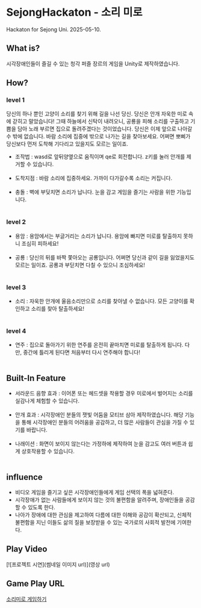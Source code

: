 # SejongHackaton - 소리 미로
Hackaton for Sejong Uni. 2025-05-10.

## What is?
 시각장애인들이 즐길 수 있는 청각 퍼즐 장르의 게임을 Unity로 제작하였습니다.

## How?
### level 1
당신의 하나 뿐인 고양이 소리를 찾기 위해 길을 나선 당신.
당신은 안개 자욱한 미로 속에 갇히고 말았습니다!
그때 하늘에서 신탁이 내려오니, 공룡을 피해 소리를 구출하고 기쁨을 담아 노래 부르면 집으로 돌려주겠다는 것이었습니다.
당신은 이제 앞으로 나아갈 수 밖에 없습니다.
바람 소리에 집중에 밖으로 나가는 길을 찾아보세요.
어쩌면 뽀삐가 당신보다 먼저 도착해 기다리고 있을지도 모르는 일이죠.
 - 조작법 : wasd로 앞뒤양옆으로 움직이며 qe로 회전합니다. z키를 눌러 안개를 제거할 수 있습니다.<br><br>
 - 도착지점 : 바람 소리에 집중하세요. 가까이 다가갈수록 소리는 커집니다.<br><br>
 - 충돌 : 벽에 부딪치면 소리가 납니다. 눈을 감고 게임을 즐기는 사람을 위한 기능입니다.<br><br>
### level 2
 - 용암 : 용암에서는 부글거리는 소리가 납니다. 용암에 빠지면 미로를 탈출하지 못하니 조심히 피하세요!<br><br>
 - 공룡 : 당신의 뒤를 바짝 쫓아오는 공룡입니다. 어쩌면 당신과 같이 길을 잃었을지도 모르는 일이죠. 공룡과 부딛치면 다칠 수 있으니 조심하세요!<br><br>
### level 3
 - 소리 : 자욱한 안개에 울음소리만으로 소리를 찾아낼 수 없습니다. 모든 고양이를 확인하고 소리를 찾아 탈출하세요!<br><br>
### level 4
 - 연주 : 집으로 돌아가기 위한 연주를 온전히 끝마치면 미로를 탈출하게 됩니다. 다만, 중간에 틀리게 된다면 처음부터 다시 연주해야 합니다!<br><br>
## Built-In Feature
 - 서라운드 음향 효과 : 이어폰 또는 헤드셋을 착용할 경우 미로에서 벌어지는 소리를 실감나게 체험할 수 있습니다.<br><br>
 - 안개 효과 : 시각장애인 분들의 잿빛 어둠을 모티브 삼아 제작하였습니다. 해당 기능을 통해 시각장애인 분들의 어려움을 공감하고, 더 많은 사람들이 관심을 가질 수 있기를 바랍니다.<br><br>
 - 나래이션 : 화면이 보이지 않는다는 가정하에 제작하여 눈을 감고도 여러 버튼과 쉽게 상호작용할 수 있습니다.<br><br>
## influence
 - 비디오 게임을 즐기고 싶은 시각장애인들에게 게임 선택의 폭을 넓혀준다.
 - 시각장애가 없는 사람들에게 보이지 않는 것의 불편함을 알려주며, 장애인들을 공감할 수 있도록 한다.
 - 나아가 장애에 대한 관심을 제고하여 다름에 대한 이해와 공감이 확산되고, 신체적 불편함을 지닌 이들도 삶의 질을 보장받을 수 있는 국가로의 사회적 발전에 기여한다.
## Play Video
[![프로젝트 시연](썸네일 이미지 url)](영상 url)
## Game Play URL
[소리미로 게임하기](https://play.unity.com/en/games/d9a3cdb0-aad5-42e3-bec6-914f3d5e81af/7iam66asiouvuouhna)
